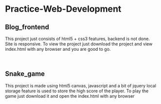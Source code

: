 # Practice-Web-Development

<h2> Blog_frontend</h2> 
<p> This project just consists of html5 + css3 features, backend is not done. Site is responsive. To view the project just download the project and view index.html with any browser and you are good to go.</p>
<br>

<h2> Snake_game</h2>
<p> This project is made using html5 canvas, javascript and a bit of jquery local storage feature is used to store the high score of the player. To play the game just download it and open the index.html with any browser </p>
